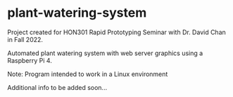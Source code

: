 # plant-watering-system

Project created for HON301 Rapid Prototyping Seminar with Dr. David Chan in Fall 2022.

Automated plant watering system with web server graphics using a Raspberry Pi 4.

Note: Program intended to work in a Linux environment

Additional info to be added soon...
